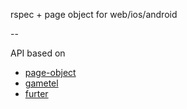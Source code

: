 rspec + page object for web/ios/android

--

API based on

- [page-object](https://github.com/cheezy/page-object)
- [gametel](https://github.com/leandog/gametel)
- [furter](https://github.com/leviwilson/furter)